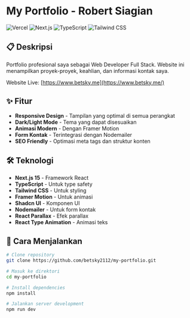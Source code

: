 # My Portfolio - Robert Siagian

![Vercel](https://img.shields.io/badge/Vercel-000000?style=for-the-badge&logo=vercel&logoColor=white)
![Next.js](https://img.shields.io/badge/Next.js-000000?style=for-the-badge&logo=next.js&logoColor=white)
![TypeScript](https://img.shields.io/badge/TypeScript-007ACC?style=for-the-badge&logo=typescript&logoColor=white)
![Tailwind CSS](https://img.shields.io/badge/Tailwind_CSS-38B2AC?style=for-the-badge&logo=tailwind-css&logoColor=white)

## 📋 Deskripsi

Portfolio profesional saya sebagai Web Developer Full Stack. Website ini menampilkan proyek-proyek, keahlian, dan informasi kontak saya.

Website Live: [https://www.betsky.me](https://www.betsky.me/)

## ✨ Fitur

- **Responsive Design** - Tampilan yang optimal di semua perangkat
- **Dark/Light Mode** - Tema yang dapat disesuaikan
- **Animasi Modern** - Dengan Framer Motion
- **Form Kontak** - Terintegrasi dengan Nodemailer
- **SEO Friendly** - Optimasi meta tags dan struktur konten

## 🛠️ Teknologi

- **Next.js 15** - Framework React
- **TypeScript** - Untuk type safety
- **Tailwind CSS** - Untuk styling
- **Framer Motion** - Untuk animasi
- **Shadcn UI** - Komponen UI
- **Nodemailer** - Untuk form kontak
- **React Parallax** - Efek parallax
- **React Type Animation** - Animasi teks

## 🚀 Cara Menjalankan

```bash
# Clone repository
git clone https://github.com/betsky2112/my-portfolio.git

# Masuk ke direktori
cd my-portfolio

# Install dependencies
npm install

# Jalankan server development
npm run dev
